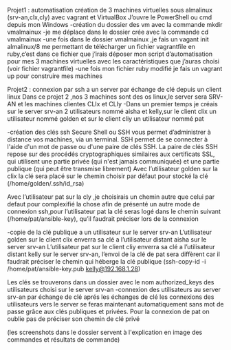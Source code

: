 Projet1 : automatisation création de 3 machines virtuelles sous almalinux (srv-an,clx,cly) avec vagrant et VirtualBox 
J’ouvre le PowerShell ou cmd depuis mon Windows
-création du dossier des vm avec la commande mkdir vmalmainux
-je me déplace dans le dossier crée avec la commande cd vmalmainux
-une fois dans le dossier vmalmainux ,je fais un vagant  init almalinux/8 me permettant de télécharger un fichier vagrantfile en ruby,c’est dans ce fichier que j’irais déposer mon script d’automatisation pour mes 3 machines virtuelles avec les caractéristiques que j’auras choisi (voir fichier vagrantfile)
-une fois mon fichier ruby modifié je fais un vagrant up pour construire mes machines

Projet2 : connexion par ssh a un server par échange de clé depuis un client linux
Dans ce projet 2 ,nos 3 machines sont des os linux,le server sera SRV-AN et les machines clientes CLIx et CLIy
-Dans un premier temps je créais sur le server srv-an  2 utilisateurs nommé aisha et kelly,sur le client clix un utilisateur nommé  golden et sur le client cliy un utilisateur nommé pat
 
 


-création des clés ssh
Secure Shell ou SSH vous permet d’administrer à distance vos machines, via un terminal.
SSH permet de se connecter à l'aide d'un mot de passe ou d'une paire de clés SSH. La paire de clés SSH repose sur des procédés cryptographiques similaires aux certificats SSL, qui utilisent une partie privée (qui n'est jamais communiquée) et une partie publique (qui peut être transmise librement)
Avec l’utilisateur golden sur la clix la clé sera placé sur le chemin choisir par défaut pour stocké la clé (/home/golden/.ssh/id_rsa)
 
Avec l’utilisateur pat sur la cly ,je choisirais un chemin autre que celui par defaut pour complexifié la chose afin de présenté un autre mode de connexion ssh,pour l’utilisateur pat la clé seras logé dans le chemin suivant (/home/pat/ansible-key), qu’il faudrait préciser lors de la connexion
 
-copie de la clé publique a un utilisateur sur le server srv-an
L’utilisateur golden sur le client clix enverra sa clé a l’utilisateur distant aisha sur le server srv-an
L’utilisateur pat sur le client cliy enverra sa clé a l’utilisateur distant kelly sur le server srv-an, l’envoi de la clé de pat sera diffèrent car il faudrait préciser le chemin qui héberge la clé publique (ssh-copy-id -i /home/pat/ansible-key.pub kelly@192.168.1.28)
 
 
Les clés se trouverons dans un dossier avec le nom authorized_keys des utilisateurs choisi sur le server srv-an
-connexion des utilisateurs au server srv-an par échange de clé
aprés les échanges de clé les connexions des utilisateurs vers le server se feras maintenant automatiquement sans mot de passe grâce aux clés publiques et privées. Pour la connexion de pat on oublie pas de préciser son chemin de clé privé
 

(les screenshots dans le dossier servent à l'explication en image des commandes et résultats de commande)
